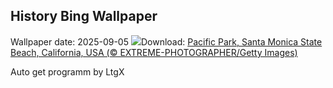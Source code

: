 ## History Bing Wallpaper
Wallpaper date: 2025-09-05
![](https://www.bing.com/th?id=OHR.SunsetPier_IT-IT8926979057_UHD.jpg&w=1000)Download: [Pacific Park, Santa Monica State Beach, California, USA (© EXTREME-PHOTOGRAPHER/Getty Images)](https://www.bing.com/th?id=OHR.SunsetPier_IT-IT8926979057_UHD.jpg)

Auto get programm by LtgX
